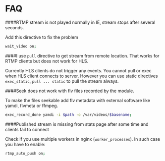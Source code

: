 # FAQ

####RTMP stream is not played normally in IE, stream stops after several seconds.

Add this directive to fix the problem
```sh
wait_video on;
```

####I use `pull` directive to get stream from remote location. That works for RTMP clients but does not work for HLS.

Currently HLS clients do not trigger any events. You cannot pull or exec when HLS client connects to server. However you can use static directives `exec_static`, `pull ... static` to pull the stream always. 

####Seek does not work with flv files recorded by the module.

To make the files seekable add flv metadata with external software like yamdi, flvmeta or ffmpeg.
```sh
exec_record_done yamdi -i $path -o /var/videos/$basename;
```

####Published stream is missing from stats page after some time and clients fail to connect

Check if you use multiple workers in nginx (`worker_processes`). In such case you have to enable:
```sh
rtmp_auto_push on;
```
